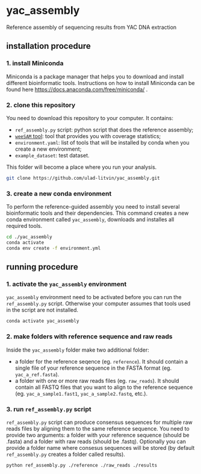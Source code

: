 # yac_assembly
Reference assembly of sequencing results from YAC DNA extraction

## installation procedure

### 1. install Miniconda

Miniconda is a package manager that helps you to download and install different bioinformatic tools.
Instructions on how to install Miniconda can be found here https://docs.anaconda.com/free/miniconda/ .

### 2. clone this repository

You need to download this repository to your computer. It contains:
- `ref_assembly.py` script: python script that does the reference assembly;
- [`weeSAM` tool](https://github.com/centre-for-virus-research/weeSAM): tool that provides you with coverage statistics;
- `environment.yaml`: list of tools that will be installed by conda when you create a new environment;
- `example_dataset`: test dataset.

This folder will become a place where you run your analysis.

```bash
git clone https://github.com/ulad-litvin/yac_assembly.git
```

### 3. create a new conda environment

To perform the reference-guided assembly you need to install several bioinformatic tools and their dependencies.
This command creates a new conda environment called `yac_assembly`, downloads and installes all required tools.

```bash
cd ./yac_assembly
conda activate
conda env create -f environment.yml
```

## running procedure

### 1. activate the `yac_assembly` environment

`yac_assembly` environment need to be activated before you can run the `ref_assembly.py` script.
Otherwise your computer assumes that tools used in the script are not installed.

```bash
conda activate yac_assembly
```

### 2. make folders with reference sequence and raw reads

Inside the `yac_assembly` folder make two additional folder:
- a folder for the reference seqence (eg. `reference`). It should contain a single file of your reference sequence in the FASTA format (eg. `yac_a_ref.fasta`).
- a folder with one or more raw reads files (eg. `raw_reads`). It should contain all FASTQ files that you want to align to the reference sequence (eg. `yac_a_sample1.fast1`, `yac_a_sample2.fastq`, etc.).

### 3. run `ref_assembly.py` script

`ref_assembly.py` script can produce consensus sequences for multiple raw reads files by aligning them to the same reference sequence.
You need to provide two arguments: a folder with your reference sequence (should be .fasta) and a folder with raw reads (should be .fastq).
Optionally you can provide a folder name where consesus sequences will be stored (by default `ref_assembly.py` creates a folder called results).

```bash
python ref_assembly.py ./reference ./raw_reads ./results
```
